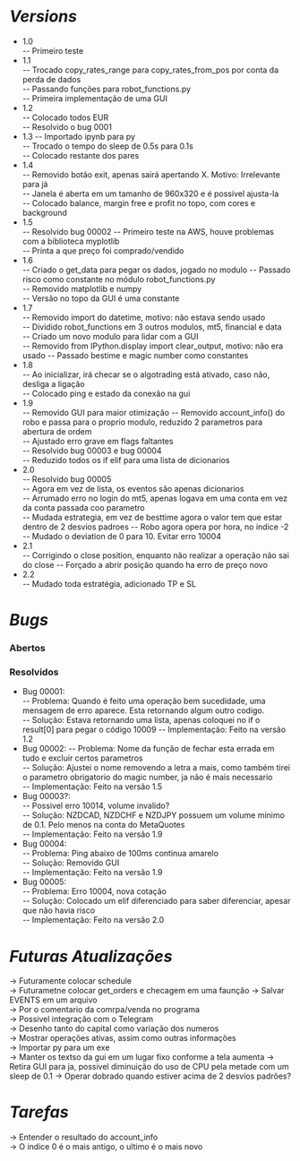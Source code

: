 # *Versions*
- 1.0  
-- Primeiro teste  
- 1.1  
-- Trocado copy_rates_range para copy_rates_from_pos por conta da perda de dados  
-- Passando funções para robot_functions.py  
-- Primeira implementação de uma GUI  
- 1.2  
-- Colocado todos EUR  
-- Resolvido o bug 0001  
- 1.3
-- Importado ipynb para py  
-- Trocado o tempo do sleep de 0.5s para 0.1s  
-- Colocado restante dos pares  
- 1.4  
-- Removido botão exit, apenas sairá apertando X. Motivo: Irrelevante para já  
-- Janela é aberta em um tamanho de 960x320 e é possível ajusta-la  
-- Colocado balance, margin free e profit no topo, com cores e background  
- 1.5  
-- Resolvido bug 00002
-- Primeiro teste na AWS, houve problemas com a biblioteca myplotlib   
-- Printa a que preço foi comprado/vendido  
- 1.6  
-- Criado o get_data para pegar os dados, jogado no modulo
-- Passado risco como constante no módulo robot_functions.py  
-- Removido matplotlib e numpy  
-- Versão no topo da GUI é uma constante  
- 1.7  
-- Removido import do datetime, motivo: não estava sendo usado  
-- Dividido robot_functions em 3 outros modulos, mt5, financial e data  
-- Criado um novo modulo para lidar com a GUI  
-- Removido from IPython.display import clear_output, motivo: não era usado
-- Passado bestime e magic number como constantes  
- 1.8  
-- Ao inicializar, irá checar se o algotrading está ativado, caso não, desliga a ligação  
-- Colocado ping e estado da conexão na gui  
- 1.9  
-- Removido GUI para maior otimização
-- Removido account_info() do robo e passa para o proprio modulo, reduzido 2 parametros para abertura de ordem  
-- Ajustado erro grave em flags faltantes  
-- Resolvido bug 00003 e bug 00004  
-- Reduzido todos os if elif para uma lista de dicionarios  
- 2.0  
-- Resolvido bug 00005  
-- Agora em vez de lista, os eventos são apenas dicionarios  
-- Arrumado erro no login do mt5, apenas logava em uma conta em vez da conta passada coo parametro  
-- Mudada estrategia, em vez de besttime agora o valor tem que estar dentro de 2 desvios padroes
-- Robo agora opera por hora, no indice -2
-- Mudado o deviation de 0 para 10. Evitar erro 10004  
- 2.1  
-- Corrigindo o close position, enquanto não realizar a operação não sai do close
-- Forçado a abrir posição quando ha erro de preço novo  
- 2.2  
-- Mudado toda estratégia, adicionado TP e SL  

# *Bugs*  
### Abertos  

### Resolvidos  
- Bug 00001:  
-- Problema: Quando é feito uma operação bem sucedidade, uma mensagem de erro aparece. Esta retornando algum outro codigo.  
-- Solução: Estava retornando uma lista, apenas coloquei no if o result[0] para pegar o código 10009
-- Implementação: Feito na versão 1.2  
- Bug 00002:
-- Problema: Nome da função de fechar esta errada em tudo e excluir certos parametros  
-- Solução: Ajustei o nome removendo a letra a mais, como também tirei o parametro obrigatorio do magic number, ja não é mais necessario  
-- Implementação: Feito na versão 1.5  
- Bug 00003?:  
-- Possivel erro 10014, volume invalido?  
-- Solução: NZDCAD, NZDCHF e NZDJPY possuem um volume minimo de 0.1. Pelo menos na conta do MetaQuotes  
-- Implementação: Feito na versão 1.9  
- Bug 00004:  
-- Problema: Ping abaixo de 100ms continua amarelo  
-- Solução: Removido GUI  
-- Implementação: Feito na versão 1.9  
- Bug 00005:  
-- Problema: Erro 10004, nova cotação  
-- Solução: Colocado um elif diferenciado para saber diferenciar, apesar que não havia risco  
-- Implementação: Feito na versão 2.0  

# *Futuras Atualizações* 
-> Futuramente colocar schedule  
-> Futurametne colocar get_orders e checagem em uma faunção 
-> Salvar EVENTS em um arquivo  
-> Por o comentario da comrpa/venda no programa   
-> Possivel integração com o Telegram   
-> Desenho tanto do capital como variação dos numeros  
-> Mostrar operações ativas, assim como outras informações  
-> Importar py para um exe   
-> Manter os textso da gui em um lugar fixo conforme a tela aumenta
-> Retira GUI para ja, possivel diminuição do uso de CPU pela metade com um sleep de 0.1
-> Operar dobrado quando estiver acima de 2 desvios padrões?

# *Tarefas*
-> Entender o resultado do account_info  
-> O indice 0 é o mais antigo, o ultimo é o mais novo